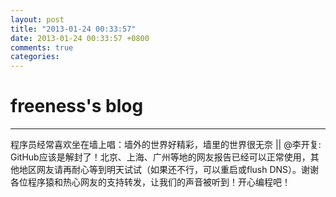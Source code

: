 ```yaml
---
layout: post
title: "2013-01-24 00:33:57"
date: 2013-01-24 00:33:57 +0800
comments: true
categories: 
---
```


# freeness's blog

----------

>
程序员经常喜欢坐在墙上唱：墙外的世界好精彩，墙里的世界很无奈 || @李开复: GitHub应该是解封了！北京、上海、广州等地的网友报告已经可以正常使用，其他地区网友请再耐心等到明天试试（如果还不行，可以重启或flush DNS）。谢谢各位程序猿和热心网友的支持转发，让我们的声音被听到！开心编程吧！